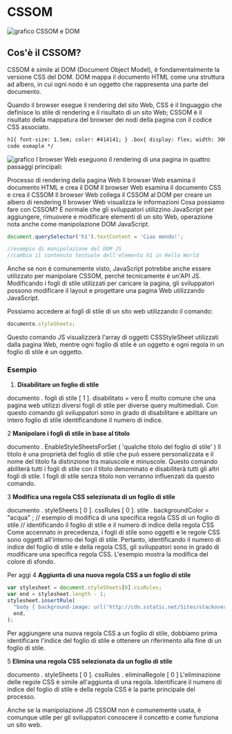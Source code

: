 <!-- @format -->

# CSSOM

![grafico CSSOM e DOM](https://miro.medium.com/v2/resize:fit:720/format:webp/0*Fp3mesmVsWB7z0OD)

## Cos'è il CSSOM?

CSSOM è simile al DOM (Document Object Model), è fondamentalmente la versione CSS del DOM. DOM mappa il documento HTML come una struttura ad albero, in cui ogni nodo è un oggetto che rappresenta una parte del documento.

Quando il browser esegue il rendering del sito Web, CSS è il linguaggio che definisce lo stile di rendering e il risultato di un sito Web; CSSOM è il risultato della mappatura del browser dei nodi della pagina con il codice CSS associato.

```html
h1{ font-size: 1.5em; color: #414141; } .box{ display: flex; width: 300px; margin: 15px; text-align: center; } /* css
code exmaple */
```

![grafico](https://miro.medium.com/v2/resize:fit:720/format:webp/0*RME-Yge0TELqvm8S.png)
I browser Web eseguono il rendering di una pagina in quattro passaggi principali:

Processo di rendering della pagina Web
Il browser Web esamina il documento HTML e crea il DOM
Il browser Web esamina il documento CSS e crea il CSSOM
Il browser Web collega il CSSOM al DOM per creare un albero di rendering
Il browser Web visualizza le informazioni
Cosa possiamo fare con CSSOM?
È normale che gli sviluppatori utilizzino JavaScript per aggiungere, rimuovere e modificare elementi di un sito Web, operazione nota anche come manipolazione DOM JavaScript.

```javascript
document.querySelector('h1').textContent = 'Ciao mondo!';

//esempio di manipolazione del DOM JS
//cambia il contenuto testuale dell'elemento h1 in Hello World
```

Anche se non è comunemente visto, JavaScript potrebbe anche essere utilizzato per manipolare CSSOM, perché tecnicamente è un'API JS. Modificando i fogli di stile utilizzati per caricare la pagina, gli sviluppatori possono modificare il layout e progettare una pagina Web utilizzando JavaScript.

Possiamo accedere ai fogli di stile di un sito web utilizzando il comando:

```javascript
documento.styleSheets;
```

Questo comando JS visualizzerà l'array di oggetti CSSStyleSheet utilizzati dalla pagina Web, mentre ogni foglio di stile è un oggetto e ogni regola in un foglio di stile è un oggetto.

### Esempio

1. **Disabilitare un foglio di stile**

documento . fogli di stile [ 1 ]. disabilitato = vero
È molto comune che una pagina web utilizzi diversi fogli di stile per diverse query multimediali. Con questo comando gli sviluppatori sono in grado di disabilitare e abilitare un intero foglio di stile identificandone il numero di indice.

2 **Manipolare i fogli di stile in base al titolo**

documento . EnableStyleSheetsForSet ( 'qualche titolo del foglio di stile' )
Il titolo è una proprietà del foglio di stile che può essere personalizzata e il nome del titolo fa distinzione tra maiuscole e minuscole. Questo comando abiliterà tutti i fogli di stile con il titolo denominato e disabiliterà tutti gli altri fogli di stile. I fogli di stile senza titolo non verranno influenzati da questo comando.

3 **Modifica una regola CSS selezionata di un foglio di stile**

documento . styleSheets [ 0 ]. cssRules [ 0 ]. stile . backgroundColor = "acqua" ;
// esempio di modifica di una specifica regola CSS di un foglio di stile
// identificando il foglio di stile e il numero di indice della regola CSS
Come accennato in precedenza, i fogli di stile sono oggetti e le regole CSS sono oggetti all'interno dei fogli di stile. Pertanto, identificando il numero di indice del foglio di stile e della regola CSS, gli sviluppatori sono in grado di modificare una specifica regola CSS. L'esempio mostra la modifica del colore di sfondo.

Per aggi
4 **Aggiunta di una nuova regola CSS a un foglio di stile**

```javascript
var stylesheet = document.styleSheets[0].cssRules;
var end = stylesheet.length - 1;
stylesheet.insertRule(
  "body { background-image: url('http://cdn.sstatic.net/Sites/stackoverflow/img/favicon.ico'); }",
  end,
);
```

Per aggiungere una nuova regola CSS a un foglio di stile, dobbiamo prima identificare l'indice del foglio di stile e ottenere un riferimento alla fine di un foglio di stile.

5 **Elimina una regola CSS selezionata da un foglio di stile**

documento . styleSheets [ 0 ]. cssRules . eliminaRegole [ 0 ]
L'eliminazione delle regole CSS è simile all'aggiunta di una regola. Identificare il numero di indice del foglio di stile e della regola CSS è la parte principale del processo.

Anche se la manipolazione JS CSSOM non è comunemente usata, è comunque utile per gli sviluppatori conoscere il concetto e come funziona un sito web.
